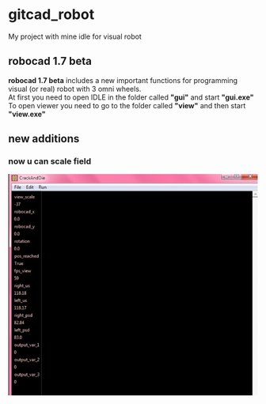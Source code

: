 # gitcad_robot
My project with mine idle for visual robot
## robocad 1.7 beta
**robocad 1.7 beta** includes a new important functions for programming visual (or real) robot with 3 omni wheels.  
At first you need to open IDLE in the folder called **"gui"** and start **"gui.exe"**  
To open viewer you need to go to the folder called **"view"** and then start **"view.exe"**  

## new additions
### now u can scale field
![](https://github.com/CrackAndDie/robocad_1.7b/blob/master/WhatsApp%20Image%202020-01-04%20at%2019.36.57.jpeg)


